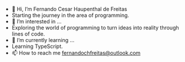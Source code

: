 - 👋 Hi, I’m Fernando Cesar Haupenthal de Freitas
- Starting the journey in the area of ​​programming.
- 👀 I’m interested in ...
-   Exploring the world of programming to turn ideas into reality through lines of code.
- 🌱 I’m currently learning ...
-   Learning TypeScript.
- 📫 How to reach me
    fernandochfreitas@outlook.com
<!---
fernandoCesarFreitas/fernandoCesarFreitas is a ✨ special ✨ repository because its `README.md` (this file) appears on your GitHub profile.
You can click the Preview link to take a look at your changes.
--->

